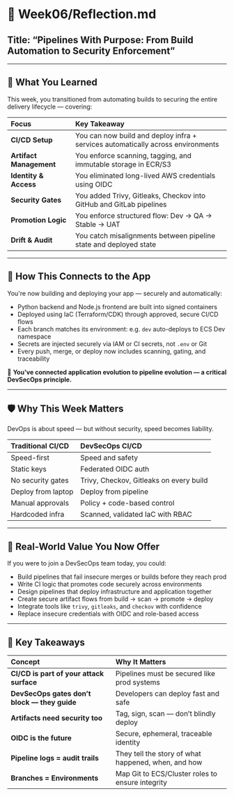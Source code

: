 # 📁 Week06/Reflection.md
## Title: “Pipelines With Purpose: From Build Automation to Security Enforcement”

---

## 🧠 What You Learned
This week, you transitioned from automating builds to securing the entire delivery lifecycle — covering:

| Focus             | Key Takeaway                                                        |
| :---------------- | :------------------------------------------------------------------ |
| **CI/CD Setup** | You can now build and deploy infra + services automatically across environments |
| **Artifact Management** | You enforce scanning, tagging, and immutable storage in ECR/S3      |
| **Identity & Access** | You eliminated long-lived AWS credentials using OIDC                |
| **Security Gates** | You added Trivy, Gitleaks, Checkov into GitHub and GitLab pipelines |
| **Promotion Logic** | You enforce structured flow: Dev → QA → Stable → UAT                |
| **Drift & Audit** | You catch misalignments between pipeline state and deployed state   |

---

## 🧩 How This Connects to the App
You're now building and deploying your app — securely and automatically:

* Python backend and Node.js frontend are built into signed containers
* Deployed using IaC (Terraform/CDK) through approved, secure CI/CD flows
* Each branch matches its environment: e.g. `dev` auto-deploys to ECS Dev namespace
* Secrets are injected securely via IAM or CI secrets, not `.env` or Git
* Every push, merge, or deploy now includes scanning, gating, and traceability

🎯 **You've connected application evolution to pipeline evolution — a critical DevSecOps principle.**

---

## 🛡️ Why This Week Matters
DevOps is about speed — but without security, speed becomes liability.

| Traditional CI/CD          | DevSecOps CI/CD                       |
| :------------------------- | :------------------------------------ |
| Speed-first                | Speed and safety                      |
| Static keys                | Federated OIDC auth                   |
| No security gates          | Trivy, Checkov, Gitleaks on every build |
| Deploy from laptop         | Deploy from pipeline                  |
| Manual approvals           | Policy + code-based control           |
| Hardcoded infra            | Scanned, validated IaC with RBAC      |

---

## 🔄 Real-World Value You Now Offer
If you were to join a DevSecOps team today, you could:

* Build pipelines that fail insecure merges or builds before they reach prod
* Write CI logic that promotes code securely across environments
* Design pipelines that deploy infrastructure and application together
* Create secure artifact flows from build → scan → promote → deploy
* Integrate tools like `trivy`, `gitleaks`, and `checkov` with confidence
* Replace insecure credentials with OIDC and role-based access

---

## 🧠 Key Takeaways

| Concept                       | Why It Matters                                                |
| :---------------------------- | :------------------------------------------------------------ |
| **CI/CD is part of your attack surface** | Pipelines must be secured like prod systems                   |
| **DevSecOps gates don’t block — they guide** | Developers can deploy fast and safe                           |
| **Artifacts need security too** | Tag, sign, scan — don’t blindly deploy                        |
| **OIDC is the future** | Secure, ephemeral, traceable identity                         |
| **Pipeline logs = audit trails** | They tell the story of what happened, when, and how           |
| **Branches = Environments** | Map Git to ECS/Cluster roles to ensure integrity              |
